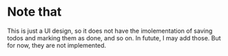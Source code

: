 # Note that
This is just a UI design, so it does not have the imolementation of saving todos and marking them as done, and so on.
In futute, I may add those. But for now, they are not implemented.

